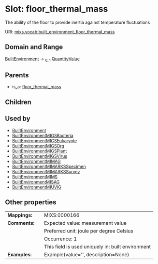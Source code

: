 
# Slot: floor_thermal_mass


The ability of the floor to provide inertia against temperature fluctuations

URI: [mixs.vocab:built_environment_floor_thermal_mass](https://w3id.org/mixs/vocab/built_environment_floor_thermal_mass)


## Domain and Range

[BuiltEnvironment](BuiltEnvironment.md) &#8594;  <sub>0..1</sub> [QuantityValue](QuantityValue.md)

## Parents

 *  is_a: [floor_thermal_mass](floor_thermal_mass.md)

## Children


## Used by

 * [BuiltEnvironment](BuiltEnvironment.md)
 * [BuiltEnvironmentMIGSBacteria](BuiltEnvironmentMIGSBacteria.md)
 * [BuiltEnvironmentMIGSEukaryote](BuiltEnvironmentMIGSEukaryote.md)
 * [BuiltEnvironmentMIGSOrg](BuiltEnvironmentMIGSOrg.md)
 * [BuiltEnvironmentMIGSPlant](BuiltEnvironmentMIGSPlant.md)
 * [BuiltEnvironmentMIGSVirus](BuiltEnvironmentMIGSVirus.md)
 * [BuiltEnvironmentMIMAG](BuiltEnvironmentMIMAG.md)
 * [BuiltEnvironmentMIMARKSSpecimen](BuiltEnvironmentMIMARKSSpecimen.md)
 * [BuiltEnvironmentMIMARKSSurvey](BuiltEnvironmentMIMARKSSurvey.md)
 * [BuiltEnvironmentMIMS](BuiltEnvironmentMIMS.md)
 * [BuiltEnvironmentMISAG](BuiltEnvironmentMISAG.md)
 * [BuiltEnvironmentMIUVIG](BuiltEnvironmentMIUVIG.md)

## Other properties

|  |  |  |
| --- | --- | --- |
| **Mappings:** | | MIXS:0000166 |
| **Comments:** | | Expected value: measurement value |
|  | | Preferred unit: joule per degree Celsius |
|  | | Occurrence: 1 |
|  | | This field is used uniquely in: built environment |
| **Examples:** | | Example(value='', description=None) |

